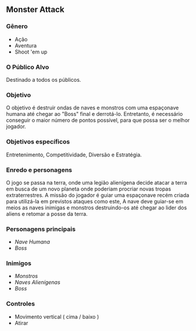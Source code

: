 Monster Attack
-----------------------------------------------------------------------------------------------------------------------------------------

### Gênero
  + Ação
  + Aventura
  + Shoot  'em up

### O	Público Alvo
Destinado a todos os públicos.

### Objetivo
O objetivo é destruir ondas de naves e monstros com uma espaçonave humana até chegar ao "Boss" final e derrotá-lo. Entretanto, é necessário conseguir o maior número de pontos possível, para que possa ser o melhor jogador.

### Objetivos específicos
Entretenimento, Competitividade, Diversão e Estratégia.

### Enredo e personagens
O jogo se passa na terra, onde uma legião alienígena decide atacar a terra em busca de um novo planeta onde poderiam procriar novas tropas extraterrestres. A missão do jogador é guiar uma espaçonave recém criada para utilizá-la em previstos ataques como este, A nave deve guiar-se em meios as naves inimigas e monstros destruindo-os até chegar ao lider dos aliens e retomar a posse da terra.

### Personagens principais
  + _Nave Humana_
  + _Boss_
  
### Inimigos
  + _Monstros_
  + _Naves Alienígenas_
  + _Boss_
  
### Controles
  - Movimento vertical ( cima / baixo )
  - Atirar
